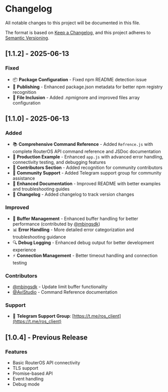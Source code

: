 # Changelog

All notable changes to this project will be documented in this file.

The format is based on [Keep a Changelog](https://keepachangelog.com/en/1.0.0/),
and this project adheres to [Semantic Versioning](https://semver.org/spec/v2.0.0.html).

## [1.1.2] - 2025-06-13

### Fixed
- 📦 **Package Configuration** - Fixed npm README detection issue
- 🔧 **Publishing** - Enhanced package.json metadata for better npm registry recognition
- 📁 **File Inclusion** - Added .npmignore and improved files array configuration

## [1.1.0] - 2025-06-13

### Added
- 📚 **Comprehensive Command Reference** - Added `Refrence.js` with complete RouterOS API command reference and JSDoc documentation
- 🧪 **Production Example** - Enhanced `app.js` with advanced error handling, connectivity testing, and debugging features
- 👥 **Contributors Section** - Added recognition for community contributors
- 💬 **Community Support** - Added Telegram support group for community assistance
- 📖 **Enhanced Documentation** - Improved README with better examples and troubleshooting guides
- 📝 **Changelog** - Added changelog to track version changes

### Improved
- 🔧 **Buffer Management** - Enhanced buffer handling for better performance (contributed by [@mbingsdk](https://github.com/mbingsdk))
- 📊 **Error Handling** - More detailed error categorization and troubleshooting guidance
- 🔍 **Debug Logging** - Enhanced debug output for better development experience
- ⚡ **Connection Management** - Better timeout handling and connection testing

### Contributors
- [@mbingsdk](https://github.com/mbingsdk) - Update limit buffer functionality
- [@AviStudio](https://github.com/AviStudio) - Command Reference documentation

### Support
- 📲 **Telegram Support Group**: [https://t.me/ros_client](https://t.me/ros_client)

## [1.0.4] - Previous Release

### Features
- Basic RouterOS API connectivity
- TLS support
- Promise-based API
- Event handling
- Debug mode
